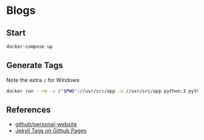 # Blogs

## Start

```bash
docker-compose up
```

## Generate Tags

Note the extra `/` for Windows

```bash
docker run --rm -v /"$PWD"://usr/src/app -w //usr/src/app python:3 python tag_generator.py
```

## References

- [github/personal-website](https://github.com/github/personal-website)
- [Jekyll Tags on Github Pages](https://longqian.me/2017/02/09/github-jekyll-tag/)